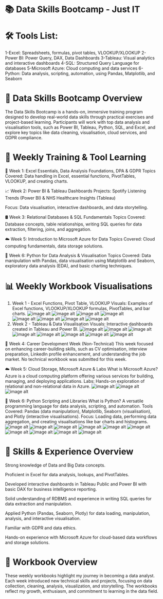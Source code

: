 # 📚 Data Skills Bootcamp - Just IT
# 🛠️ Tools List:
1-Excel: Spreadsheets, formulas, pivot tables, VLOOKUP/XLOOKUP
2-Power BI: Power Query, DAX, Data Dashboards
3-Tableau: Visual analytics and interactive dashboards
4-SQL: Structured Query Language for databases
5-Microsoft Azure: Cloud computing and data services
6-Python: Data analysis, scripting, automation, using Pandas, Matplotlib, and Seaborn

# 🚀 Data Skills Bootcamp Overview
The Data Skills Bootcamp is a hands-on, immersive training program designed to develop real-world data skills through practical exercises and project-based learning. Participants will work with top data analysis and visualisation tools, such as Power BI, Tableau, Python, SQL, and Excel, and explore key topics like data cleaning, visualisation, cloud services, and GDPR compliance.

# 📆 Weekly Training & Tool Learning
📘 Week 1: Excel Essentials, Data Analysis Foundations, DPA & GDPR
Topics Covered: Data handling in Excel, essential functions, PivotTables, VLOOKUP, and creating charts.

📈 Week 2: Power BI & Tableau Dashboards
Projects: Spotify Listening Trends (Power BI) & NHS Healthcare Insights (Tableau)

Focus: Data visualisation, interactive dashboards, and data storytelling.

🛢️ Week 3: Relational Databases & SQL Fundamentals
Topics Covered: Database concepts, table relationships, writing SQL queries for data extraction, filtering, joins, and aggregation.

☁️ Week 5: Introduction to Microsoft Azure for Data
Topics Covered: Cloud computing fundamentals, data storage solutions.

🐍 Week 6: Python for Data Analysis & Visualisation
Topics Covered: Data manipulation with Pandas, data visualisation using Matplotlib and Seaborn, exploratory data analysis (EDA), and basic charting techniques.

# 📊 Weekly Workbook Visualisations
1. Week 1 - Excel Functions, Pivot Table, VLOOKUP
Visuals: Examples of Excel functions, VLOOKUP/XLOOKUP formulas, PivotTables, and bar charts.
![image alt](https://github.com/YohannaEsmaylin/workbooks/blob/2d67672228ceb2a5490c365e69ceac67b0d22496/excel%20screenshot/Screenshot%202025-04-23%20at%2009.21.14.png)
![image alt](https://github.com/YohannaEsmaylin/workbooks/blob/2d67672228ceb2a5490c365e69ceac67b0d22496/excel%20screenshot/Screenshot%202025-04-23%20at%2009.21.43.png)
![image alt](https://github.com/YohannaEsmaylin/workbooks/blob/2d67672228ceb2a5490c365e69ceac67b0d22496/excel%20screenshot/Screenshot%202025-04-23%20at%2009.22.10.png)
![image alt](https://github.com/YohannaEsmaylin/workbooks/blob/2d67672228ceb2a5490c365e69ceac67b0d22496/excel%20screenshot/Screenshot%202025-04-23%20at%2009.22.45.png)             
![image alt](https://github.com/YohannaEsmaylin/workbooks/blob/2d67672228ceb2a5490c365e69ceac67b0d22496/excel%20screenshot/Screenshot%202025-04-23%20at%2009.23.19.png)
![image alt](https://github.com/YohannaEsmaylin/workbooks/blob/2d67672228ceb2a5490c365e69ceac67b0d22496/excel%20screenshot/Screenshot%202025-04-23%20at%2009.23.54.png)
![image alt](https://github.com/YohannaEsmaylin/workbooks/blob/2d67672228ceb2a5490c365e69ceac67b0d22496/excel%20screenshot/Screenshot%202025-04-23%20at%2009.24.32.png)
![image alt](https://github.com/YohannaEsmaylin/workbooks/blob/2d67672228ceb2a5490c365e69ceac67b0d22496/excel%20screenshot/Screenshot%202025-04-23%20at%2009.24.53.png)
2. Week 2 - Tableau & Data Visualisation
Visuals: Interactive dashboards created in Tableau and Power BI.
![image alt](https://github.com/YohannaEsmaylin/workbooks/blob/1d67c01ab1e1df2a49e3a461f0fb67d1251995e1/Tableau%20and%20PowerBI/Screenshot%202025-04-23%20at%2009.01.05.png)
![image alt](https://github.com/YohannaEsmaylin/workbooks/blob/1d67c01ab1e1df2a49e3a461f0fb67d1251995e1/Tableau%20and%20PowerBI/Screenshot%202025-04-23%20at%2009.01.49.png)
![image alt](https://github.com/YohannaEsmaylin/workbooks/blob/1d67c01ab1e1df2a49e3a461f0fb67d1251995e1/Tableau%20and%20PowerBI/Screenshot%202025-04-23%20at%2009.02.21.png)
![image alt](https://github.com/YohannaEsmaylin/workbooks/blob/1d67c01ab1e1df2a49e3a461f0fb67d1251995e1/Tableau%20and%20PowerBI/Screenshot%202025-04-23%20at%2009.03.43.png)
![image alt](https://github.com/YohannaEsmaylin/workbooks/blob/1d67c01ab1e1df2a49e3a461f0fb67d1251995e1/Tableau%20and%20PowerBI/Screenshot%202025-04-23%20at%2009.04.23.png)
![image alt](https://github.com/YohannaEsmaylin/workbooks/blob/1d67c01ab1e1df2a49e3a461f0fb67d1251995e1/Tableau%20and%20PowerBI/Screenshot%202025-04-23%20at%2009.04.58.png)
![image alt](https://github.com/YohannaEsmaylin/workbooks/blob/1d67c01ab1e1df2a49e3a461f0fb67d1251995e1/Tableau%20and%20PowerBI/Screenshot%202025-04-23%20at%2009.05.26.png)
![image alt](https://github.com/YohannaEsmaylin/workbooks/blob/1d67c01ab1e1df2a49e3a461f0fb67d1251995e1/Tableau%20and%20PowerBI/Screenshot%202025-04-23%20at%2009.05.57.png)

💼 Week 4: Career Development Week (Non-Technical)
This week focused on enhancing career-building skills, such as CV optimisation, interview preparation, LinkedIn profile enhancement, and understanding the job market. No technical workbook was submitted for this week.

☁️ Week 5: Cloud Storage, Microsoft Azure & Labs
What is Microsoft Azure? Azure is a cloud computing platform offering various services for building, managing, and deploying applications.
Labs: Hands-on exploration of relational and non-relational data in Azure.
![image alt](https://github.com/YohannaEsmaylin/workbooks/blob/4f7c753595edead78715acdca976977b294dd521/azure/Screenshot%202025-04-23%20at%2009.34.09.png)
![image alt](https://github.com/YohannaEsmaylin/workbooks/blob/4f7c753595edead78715acdca976977b294dd521/azure/Screenshot%202025-04-23%20at%2009.34.32.png)
![image alt](https://github.com/YohannaEsmaylin/workbooks/blob/4f7c753595edead78715acdca976977b294dd521/azure/Screenshot%202025-04-23%20at%2009.34.54.png)

🐍 Week 6: Python Scripting and Libraries
What is Python? A versatile programming language for data analysis, scripting, and automation.
Tools Covered: Pandas (data manipulation), Matplotlib, Seaborn (visualisation), and Plotly (interactive visualisations).
Focus: Loading data, performing data aggregation, and creating visualisations like bar charts and histograms.
![image alt](https://github.com/YohannaEsmaylin/workbooks/blob/4f7c753595edead78715acdca976977b294dd521/Python/Screenshot%202025-04-23%20at%2009.35.55.png)
![image alt](https://github.com/YohannaEsmaylin/workbooks/blob/4f7c753595edead78715acdca976977b294dd521/Python/Screenshot%202025-04-23%20at%2009.36.19.png)
![image alt](https://github.com/YohannaEsmaylin/workbooks/blob/4f7c753595edead78715acdca976977b294dd521/Python/Screenshot%202025-04-23%20at%2009.36.48.png)
![image alt](https://github.com/YohannaEsmaylin/workbooks/blob/4f7c753595edead78715acdca976977b294dd521/Python/Screenshot%202025-04-23%20at%2009.37.14.png)
![image alt](https://github.com/YohannaEsmaylin/workbooks/blob/4f7c753595edead78715acdca976977b294dd521/Python/Screenshot%202025-04-23%20at%2009.37.36.png)
![image alt](https://github.com/YohannaEsmaylin/workbooks/blob/4f7c753595edead78715acdca976977b294dd521/Python/Screenshot%202025-04-23%20at%2009.37.56.png)
![image alt](https://github.com/YohannaEsmaylin/workbooks/blob/4f7c753595edead78715acdca976977b294dd521/Python/Screenshot%202025-04-23%20at%2009.38.24.png)
![image alt](https://github.com/YohannaEsmaylin/workbooks/blob/4f7c753595edead78715acdca976977b294dd521/Python/Screenshot%202025-04-23%20at%2009.38.47.png)
![image alt](https://github.com/YohannaEsmaylin/workbooks/blob/4f7c753595edead78715acdca976977b294dd521/Python/Screenshot%202025-04-23%20at%2009.39.15.png)
![image alt](https://github.com/YohannaEsmaylin/workbooks/blob/4f7c753595edead78715acdca976977b294dd521/Python/Screenshot%202025-04-23%20at%2009.39.50.png)
# 🧠 Skills & Experience Overview
Strong knowledge of Data and Big Data concepts.

Proficient in Excel for data analysis, lookups, and PivotTables.

Developed interactive dashboards in Tableau Public and Power BI with basic DAX for business intelligence reporting.

Solid understanding of RDBMS and experience in writing SQL queries for data extraction and manipulation.

Applied Python (Pandas, Seaborn, Plotly) for data loading, manipulation, analysis, and interactive visualisation.

Familiar with GDPR and data ethics.

Hands-on experience with Microsoft Azure for cloud-based data workflows and storage solutions.

# 📘 Workbook Overview
These weekly workbooks highlight my journey in becoming a data analyst. Each week introduced new technical skills and projects, focusing on data collection, cleaning, analysis, visualization, and storytelling. The workbooks reflect my growth, enthusiasm, and commitment to learning in the data field.


